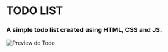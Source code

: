 # TODO LIST

### A simple todo list created using HTML, CSS and JS.

![Preview do Todo](https://github.com/elisandromoreira/vanilla-javascript/blob/master/todo/assets/todo.gif)

